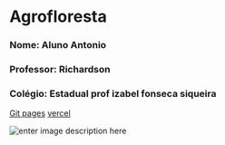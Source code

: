 # **Agrofloresta**
### Nome: Aluno Antonio
### Professor: Richardson
### Colégio: Estadual prof izabel fonseca siqueira 

[Git pages](antoninho01.github.io/Agrinho-2024/)
[vercel](https://agrofloresta-agrinho-2024-three.vercel.app)


![enter image description here](https://www.sistemafaep.org.br/wp-content/uploads/2021/07/agrinho_500x1280-2.jpg)
